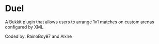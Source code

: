 Duel
====
A Bukkit plugin that allows users to arrange 1v1 matches on custom arenas configured by XML.

Coded by: RainoBoy97 and Alxlre
